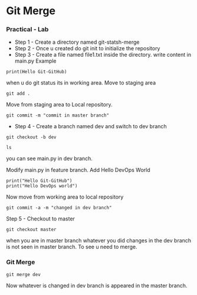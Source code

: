 # Git Merge


### Practical - Lab

- Step 1 - Create a directory named git-statsh-merge
- Step 2 - Once u created do git init to initialize the repository
- Step 3 - Create a file named file1.txt inside the directory. write content in main.py
Example 
```
print(Hello Git-GitHub)
```
when u do git status its in working area. Move to staging area
```
git add .
```
Move from staging area to Local repository. 
```
git commit -m "commit in master branch"
```

- Step 4 - Create a branch named dev and switch to dev branch  
```
git checkout -b dev
```
```
ls
```
you can see main.py in dev branch.

Modify main.py in feature branch. Add Hello DevOps World
```
print("Hello Git-GitHub")
print("Hello DevOps world")
```
Now move from working area to local repository 
```
git commit -a -m "changed in dev branch"
```
Step 5 - Checkout to master 
```
git checkout master 
```
when you are in master branch whatever you did changes in the dev branch is not seen in master branch. To see u need to merge. 

### Git Merge 
```
git merge dev
```
Now whatever is changed in dev branch is appeared in the master branch.


